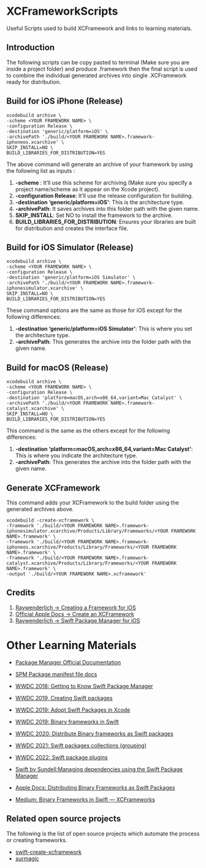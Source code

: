 # XCFrameworkScripts
Useful Scripts used to build XCFramework and links to learning materials. 

## Introduction
The following scripts can be copy pasted to terminal (Make sure you are inside a project folder) and produce .framework then the final script is used to combine the individual generated archives into single .XCFramework ready for distribution. 

## Build for iOS iPhone (Release)

```shell
xcodebuild archive \
-scheme <YOUR FRAMEWORK NAME> \
-configuration Release \
-destination 'generic/platform=iOS' \
-archivePath './build/<YOUR FRAMEWORK NAME>.framework-iphoneos.xcarchive' \
SKIP_INSTALL=NO \
BUILD_LIBRARIES_FOR_DISTRIBUTION=YES

```
The above command will generate an archive of your framework by using the following list as inputs :

1. **-scheme <YOUR FRAMEWORK NAME>**: It’ll use this scheme for archiving (Make sure you specify a project name/scheme as it appear on the Xcode project).
2. **-configuration Release**: It’ll use the release configuration for building.
3. **-destination ‘generic/platform=iOS’**: This is the architecture type.
4. **-archivePath**: It saves archives into this folder path with the given name.
5. **SKIP_INSTALL**: Set NO to install the framework to the archive.
6. **BUILD_LIBRARIES_FOR_DISTRIBUTION**: Ensures your libraries are built for distribution and creates the interface file.



## Build for iOS Simulator (Release)
```shell
xcodebuild archive \
-scheme <YOUR FRAMEWORK NAME> \
-configuration Release \
-destination 'generic/platform=iOS Simulator' \
-archivePath './build/<YOUR FRAMEWORK NAME>.framework-iphonesimulator.xcarchive' \
SKIP_INSTALL=NO \
BUILD_LIBRARIES_FOR_DISTRIBUTION=YES
```
  
  These command options are the same as those for iOS except for the following differences:

1. **-destination ‘generic/platform=iOS Simulator’**: This is where you set the architecture type.
2. **-archivePath**: This generates the archive into the folder path with the given name.
   
## Build for macOS (Release)
  ```shell
  xcodebuild archive \
-scheme <YOUR FRAMEWORK NAME> \
-configuration Release \
-destination 'platform=macOS,arch=x86_64,variant=Mac Catalyst' \
-archivePath './build/<YOUR FRAMEWORK NAME>.framework-catalyst.xcarchive' \
SKIP_INSTALL=NO \
BUILD_LIBRARIES_FOR_DISTRIBUTION=YES
  ```
  
  This command is the same as the others except for the following differences:

1. **-destination ‘platform=macOS,arch=x86_64,variant=Mac Catalyst’**: This is where you indicate the architecture type.
2. **-archivePath**: This generates the archive into the folder path with the given name.


  ## Generate XCFramework
  This command adds your XCFramework to the build folder using the generated archives above.
  ```shell
  xcodebuild -create-xcframework \
-framework './build/<YOUR FRAMEWORK NAME>.framework-iphonesimulator.xcarchive/Products/Library/Frameworks/<YOUR FRAMEWORK NAME>.framework' \
-framework './build/<YOUR FRAMEWORK NAME>.framework-iphoneos.xcarchive/Products/Library/Frameworks/<YOUR FRAMEWORK NAME>.framework' \
-framework './build/<YOUR FRAMEWORK NAME>.framework-catalyst.xcarchive/Products/Library/Frameworks/<YOUR FRAMEWORK NAME>.framework' \
-output './build/<YOUR FRAMEWORK NAME>.xcframework'
  ```
  
## Credits
1. [Raywenderlich -> Creating a Framework for iOS](https://www.raywenderlich.com/17753301-creating-a-framework-for-ios#toc-anchor-002)
2. [Official Apple Docs -> Create an XCFramework](https://help.apple.com/xcode/mac/11.4/#/dev544efab96)
3. [Raywenderlich -> Swift Package Manager for iOS](https://www.raywenderlich.com/7242045-swift-package-manager-for-ios)
  
# Other Learning Materials
- [Package Manager Official Documentation](https://www.swift.org/package-manager/) 

- [SPM Package manifest file docs](https://docs.swift.org/package-manager/PackageDescription/PackageDescription.html)

- [WWDC 2018: Getting to Know Swift Package Manager](https://developer.apple.com/videos/play/wwdc2018/411/)

- [WWDC 2019, Creating Swift packages](https://developer.apple.com/wwdc19/410)

- [WWDC 2019: Adopt Swift Packages in Xcode](https://developer.apple.com/wwdc19/408)

- [WWDC 2019: Binary frameworks in Swift](https://developer.apple.com/wwdc19/416)
  
- [WWDC 2020: Distribute Binary frameworks as Swift packages](https://developer.apple.com/wwdc20/10147)

- [WWDC 2021: Swift packages collections (grouping)](https://developer.apple.com/wwdc21/10197)

- [WWDC 2022: Swift package plugins](https://developer.apple.com/wwdc22/110359)

- [Swift by Sundell:Managing dependencies using the Swift Package Manager](https://www.swiftbysundell.com/articles/managing-dependencies-using-the-swift-package-manager/)
  
- [Apple Docs: Distributing Binary Frameworks as Swift Packages](https://developer.apple.com/documentation/xcode/distributing-binary-frameworks-as-swift-packages) 
  
- [Medium: Binary Frameworks in Swift — XCFrameworks](https://medium.com/macoclock/binary-frameworks-in-swift-xcframeworks-5bd35f50e13a) 

## Related open source projects
The following is the list of open source projects which automate the process or creating frameworks. 
- [swift-create-xcframework](https://github.com/unsignedapps/swift-create-xcframework) 
- [surmagic](https://github.com/gurhub/surmagic) 
